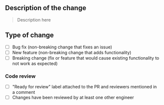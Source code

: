 ## Description of the change

> Description here

## Type of change
- [ ] Bug fix (non-breaking change that fixes an issue)
- [ ] New feature (non-breaking change that adds functionality)
- [ ] Breaking change (fix or feature that would cause existing functionality to not work as expected)

### Code review 

- [ ] "Ready for review" label attached to the PR and reviewers mentioned in a comment
- [ ] Changes have been reviewed by at least one other engineer
